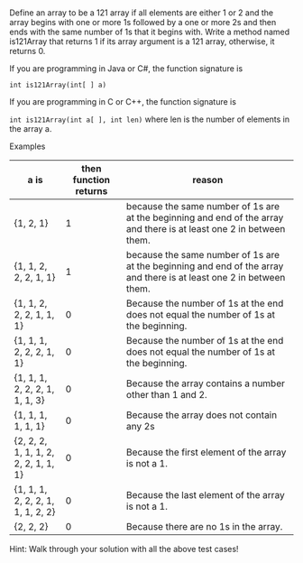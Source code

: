 #

Define an array to be a 121 array if all elements are either 1 or 2 and the array begins with one or more 1s followed by a one or more 2s and then ends with the same number of 1s that it begins with. Write a method named is121Array that returns 1 if its array argument is a 121 array, otherwise, it returns 0.

If you are programming in Java or C#, the function signature is

`int is121Array(int[ ] a)`

If you are programming in C or C++, the function signature is

`int is121Array(int a[ ], int len)` where len is the number of elements in the array a.

Examples

| a is                                 | then function returns | reason                                                                                                               |
| ------------------------------------ | --------------------- | -------------------------------------------------------------------------------------------------------------------- |
| {1, 2, 1}                            | 1                     | because the same number of 1s are at the beginning and end of the array and there is at least one 2 in between them. |
| {1, 1, 2, 2, 2, 1, 1}                | 1                     | because the same number of 1s are at the beginning and end of the array and there is at least one 2 in between them. |
| {1, 1, 2, 2, 2, 1, 1, 1}             | 0                     | Because the number of 1s at the end does not equal the number of 1s at the beginning.                                |
| {1, 1, 1, 2, 2, 2, 1, 1}             | 0                     | Because the number of 1s at the end does not equal the number of 1s at the beginning.                                |
| {1, 1, 1, 2, 2, 2, 1, 1, 1, 3}       | 0                     | Because the array contains a number other than 1 and 2.                                                              |
| {1, 1, 1, 1, 1, 1}                   | 0                     | Because the array does not contain any 2s                                                                            |
| {2, 2, 2, 1, 1, 1, 2, 2, 2, 1, 1, 1} | 0                     | Because the first element of the array is not a 1.                                                                   |
| {1, 1, 1, 2, 2, 2, 1, 1, 1, 2, 2}    | 0                     | Because the last element of the array is not a 1.                                                                    |
| {2, 2, 2}                            | 0                     | Because there are no 1s in the array.                                                                                |

Hint: Walk through your solution with all the above test cases!
